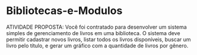 # Bibliotecas-e-Modulos
ATIVIDADE PROPOSTA: Você foi contratado para desenvolver um sistema simples de gerenciamento de livros em uma biblioteca. O sistema deve permitir cadastrar novos livros, listar todos os livros disponíveis, buscar um livro pelo título, e gerar um gráfico com a quantidade de livros por gênero.
